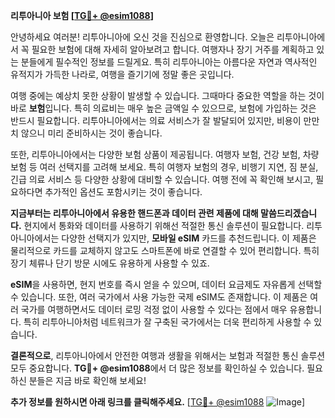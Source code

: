 **리투아니아 보험 [[TG💪+ @esim1088](https://t.me/s/esim1088)]**

안녕하세요 여러분! 리투아니아에 오신 것을 진심으로 환영합니다. 오늘은 리투아니아에서 꼭 필요한 보험에 대해 자세히 알아보려고 합니다. 여행자나 장기 거주를 계획하고 있는 분들에게 필수적인 정보를 드릴게요. 특히 리투아니아는 아름다운 자연과 역사적인 유적지가 가득한 나라로, 여행을 즐기기에 정말 좋은 곳입니다.

여행 중에는 예상치 못한 상황이 발생할 수 있습니다. 그때마다 중요한 역할을 하는 것이 바로 **보험**입니다. 특히 의료비는 매우 높은 금액일 수 있으므로, 보험에 가입하는 것은 반드시 필요합니다. 리투아니아에서는 의료 서비스가 잘 발달되어 있지만, 비용이 만만치 않으니 미리 준비하시는 것이 좋습니다.

또한, 리투아니아에서는 다양한 보험 상품이 제공됩니다. 여행자 보험, 건강 보험, 차량 보험 등 여러 선택지를 고려해 보세요. 특히 여행자 보험의 경우, 비행기 지연, 짐 분실, 긴급 의료 서비스 등 다양한 상황에 대비할 수 있습니다. 여행 전에 꼭 확인해 보시고, 필요하다면 추가적인 옵션도 포함시키는 것이 좋습니다.

**지금부터는 리투아니아에서 유용한 핸드폰과 데이터 관련 제품에 대해 말씀드리겠습니다.** 현지에서 통화와 데이터를 사용하기 위해선 적절한 통신 솔루션이 필요합니다. 리투아니아에서는 다양한 선택지가 있지만, **모바일 eSIM** 카드를 추천드립니다. 이 제품은 물리적으로 카드를 교체하지 않고도 스마트폰에 바로 연결할 수 있어 편리합니다. 특히 장기 체류나 단기 방문 시에도 유용하게 사용할 수 있죠.

**eSIM**을 사용하면, 현지 번호를 즉시 얻을 수 있으며, 데이터 요금제도 자유롭게 선택할 수 있습니다. 또한, 여러 국가에서 사용 가능한 국제 eSIM도 존재합니다. 이 제품은 여러 국가를 여행하면서도 데이터 로밍 걱정 없이 사용할 수 있다는 점에서 매우 유용합니다. 특히 리투아니아처럼 네트워크가 잘 구축된 국가에서는 더욱 편리하게 사용할 수 있습니다.

**결론적으로**, 리투아니아에서 안전한 여행과 생활을 위해서는 보험과 적절한 통신 솔루션 모두 중요합니다. **TG💪+ @esim1088**에서 더 많은 정보를 확인하실 수 있습니다. 필요하신 분들은 지금 바로 확인해 보세요! 

**추가 정보를 원하시면 아래 링크를 클릭해주세요.** [[TG💪+ @esim1088](https://t.me/s/esim1088) ![Image](https://i.postimg.cc/Y0z9fWf4/image.png)]